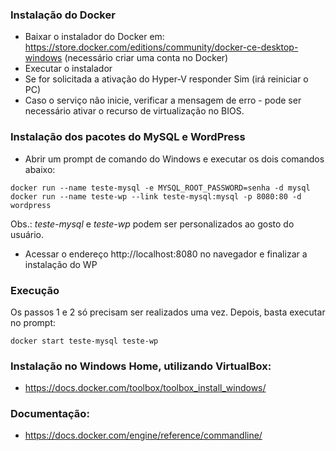### Instalação do Docker

+ Baixar o instalador do Docker em: https://store.docker.com/editions/community/docker-ce-desktop-windows
(necessário criar uma conta no Docker)
+ Executar o instalador
+ Se for solicitada a ativação do Hyper-V responder Sim (irá reiniciar o PC)
+ Caso o serviço não inicie, verificar a mensagem de erro - pode ser necessário ativar o recurso de virtualização no BIOS.

### Instalação dos pacotes do MySQL e WordPress

+ Abrir um prompt de comando do Windows e executar os dois comandos abaixo:

```
docker run --name teste-mysql -e MYSQL_ROOT_PASSWORD=senha -d mysql
docker run --name teste-wp --link teste-mysql:mysql -p 8080:80 -d wordpress
```

Obs.: *teste-mysql* e *teste-wp* podem ser personalizados ao gosto do usuário.

+ Acessar o endereço http://localhost:8080 no navegador e finalizar a instalação do WP

### Execução 

Os passos 1 e 2 só precisam ser realizados uma vez. Depois, basta executar no prompt:

`docker start teste-mysql teste-wp`

### Instalação no Windows Home, utilizando VirtualBox:

+ https://docs.docker.com/toolbox/toolbox_install_windows/


### Documentação:

+ https://docs.docker.com/engine/reference/commandline/
